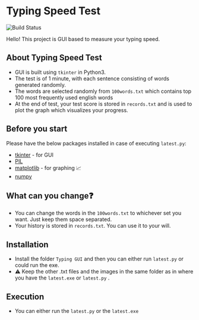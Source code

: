 # Typing Speed Test

![Build Status](https://img.shields.io/badge/build%20-complete-green)

Hello!
This project is GUI based to measure your typing speed.

## About Typing Speed Test
 -  GUI is built using ```tkinter``` in Python3.
 -  The test is of 1 minute, with each sentence consisting of words generated randomly.
 -  The words are selected randomly from ```100words.txt``` which contains top 100 most frequently used english words
 -  At the end of test, your test score is stored in ```records.txt``` and is used to plot the graph which visualizes your progress.

## Before you start
 Please have the below packages installed in case of executing ```latest.py```:
 - [tkinter](https://docs.python.org/3/library/tkinter.html) - for GUI 
 - [PIL](https://pypi.org/project/Pillow/) 
 - [matplotlib](https://matplotlib.org/) - for graphing 📈
 - [numpy](https://numpy.org/) 

## What can you change❓
 - You can change the words in the ```100words.txt``` to whichever set you want. Just keep them space separated.
 - Your history is stored in ```records.txt```. You can use it to your will.


## Installation
 - Install the folder ```Typing GUI``` and then you can either run ```latest.py``` or could run the exe.
 - ⚠️ Keep the other .txt files and the images in the same folder as in where you have the  ```latest.exe``` or ```latest.py``` .


## Execution
 - You can either run the ```latest.py``` or the ```latest.exe```
